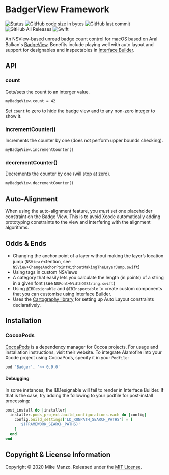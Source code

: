 # BadgerView Framework
[![Status](https://travis-ci.org/MikeManzo/Ansi.svg?branch=master)](https://travis-ci.org/MikeManzo/Badger)
![GitHub code size in bytes](https://img.shields.io/github/languages/code-size/mikemanzo/Badger.svg)
![GitHub last commit](https://img.shields.io/github/last-commit/MikeManzo/Badger.svg)
![GitHub All Releases](https://img.shields.io/github/downloads/MikeManzo/Badger/total.svg)
![Swift](https://img.shields.io/badge/%20in-swift%205.1-orange.svg)

An NSView-based unread badge count control for macOS based on Aral Balkan's [BadgeView](https://source.small-tech.org/project/cocoa-badge/-/blob/master/readme.md). Benefits include playing well with auto layout and support for designables and inspectables in [Interface Builder](https://developer.apple.com/xcode/interface-builder/).

## API

### count

Gets/sets the count to an interger value.

	myBadgeView.count = 42

Set ```count``` to zero to hide the badge view and to any non-zero integer to show it.

### incrementCounter()

Increments the counter by one (does not perform upper bounds checking).

	myBadgeView.incrementCounter()

### decrementCounter()

Decrements the counter by one (will stop at zero).

	myBadgeView.decrementCounter()

## Auto-Alignment

When using the auto-alignment feature, you *must* set one placeholder constraint on the Badge View. This is to avoid Xcode automatically adding prototyping constraints to the view and interfering with the alignment algorithms.

## Odds & Ends

  * Changing the anchor point of a layer without making the layer’s location jump (```NSView``` extention, see ```NSView+ChangeAnchorPointWithoutMakingTheLayerJump.swift```)
  * Using tags in custom NSViews
  * A category that easily lets you calculate the length (in points) of a string in a given font (see ```NSFont+WidthOfString.swift```)
  * Using ```@IBDesignable``` and ```@IBInspectable``` to create custom components that you can customise using Interface Builder.
  * Uses the [Cartography library](https://github.com/robb/Cartography) for setting up Auto Layout constraints declaratively.

## Installation

### CocoaPods

[CocoaPods](https://cocoapods.org) is a dependency manager for Cocoa projects. For usage and installation instructions, visit their website. To integrate Alamofire into your Xcode project using CocoaPods, specify it in your `Podfile`:

```ruby
pod 'Badger', '~> 0.9.0'
```

#### Debugging
In some instances, the IBDesignable will fail to render in Interface Builder.  If that is the case, try adding the following to your podfile for post-install processing:
```ruby
post_install do |installer|
  installer.pods_project.build_configurations.each do |config|
    config.build_settings['LD_RUNPATH_SEARCH_PATHS'] = [
      '$(FRAMEWORK_SEARCH_PATHS)'
    ]
  end
end
```

## Copyright & License Information

Copyright © 2020 Mike Manzo. Released under the [MIT License](https://github.com/MikeManzo/Badger/blob/master/LICENSE).
